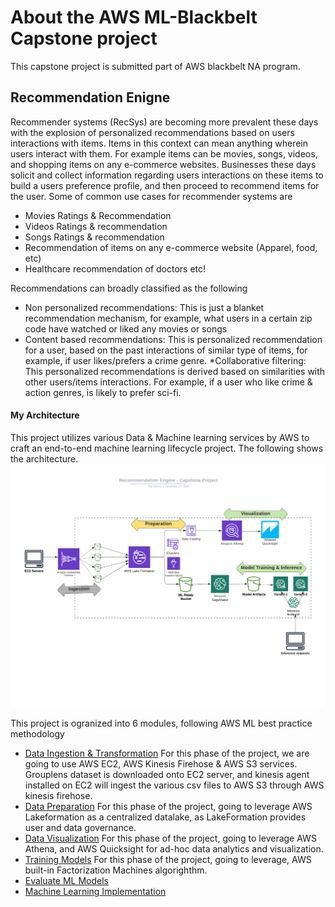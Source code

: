 
# About the AWS ML-Blackbelt Capstone project 
This capstone project is submitted part of AWS blackbelt NA program.

## Recommendation Enigne
Recommender systems (RecSys) are becoming more prevalent these days with the explosion of personalized recommendations based on users interactions with items. Items in this context can mean anything wherein  users interact with them. For example items can be movies, songs, videos, and shopping items on any e-commerce websites. Businesses these days solicit and collect information regarding users interactions on these items to build a users preference profile, and then proceed to recommend items for the user. Some of common use cases for recommender systems are 

* Movies Ratings & Recommendation
* Videos Ratings & recommendation
* Songs Ratings & recommendation
* Recommendation of items on any e-commerce website (Apparel, food, etc)
* Healthcare recommendation of doctors etc!

Recommendations can broadly classified as the following 
* Non personalized recommendations:  This is just a blanket recommendation mechanism, for example, what users in a certain zip code have watched or liked any movies or songs
* Content based recommendations: This is personalized recommendation for a user, based on the past interactions of similar type of items, for example, if user likes/prefers a crime genre.
*Collaborative filtering: This personalized recommendations is derived based on similarities with other users/items interactions. For example, if a user who like crime & action genres, is likely to prefer sci-fi. 

#### My Architecture
This project utilizes various Data & Machine learning services by AWS to craft an end-to-end machine learning lifecycle project. The following shows the architecture.
![image](capstone.png)


This project is ogranized into 6 modules, following AWS ML best practice methodology
- [Data Ingestion & Transformation](/DataIngestion/DataIngestion.md)  For this phase of the project, we are going to use AWS EC2, AWS Kinesis Firehose & AWS S3 services.
   Grouplens dataset is downloaded onto EC2 server, and kinesis agent installed on EC2 will ingest the various csv files to AWS S3 through AWS kinesis firehose.
- [Data Preparation](/DataPreparation/DataPreparation.md) For this phase of the project, going to leverage AWS Lakeformation as a centralized datalake, as LakeFormation provides user and data governance. 
- [Data Visualization](/DataVisualization/DataVisualization.md) For this phase of the project, going to leverage AWS Athena, and AWS Quicksight for ad-hoc data analytics and visualization.
- [Training Models](/TrainingModels/TrainingModel.md) For this phase of the project, going to leverage, AWS built-in Factorization Machines algorighthm.
- [Evaluate ML Models](/Evaluation/EvaluateMLModel.md)
- [Machine Learning Implementation](/MLops/MachineLearningOperations.md)
